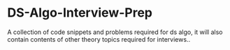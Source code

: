 # DS-Algo-Interview-Prep
A collection of code snippets and problems required for ds algo, it will also contain contents of other theory topics required for interviews..
